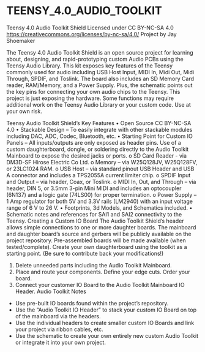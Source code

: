 # TEENSY_4.0_AUDIO_TOOLKIT
Teensy 4.0 Audio Toolkit Shield
Licensed under CC BY-NC-SA 4.0
https://creativecommons.org/licenses/by-nc-sa/4.0/
Project by Jay Shoemaker


The Teensy 4.0 Audio Toolkit Shield is an open source project for learning about, designing, and rapid-prototyping custom Audio PCBs using the Teensy Audio Library. This kit exposes key features of the Teensy commonly used for audio including USB Host Input, MIDI In, Midi Out, Midi Through, SPDIF, and Toslink. The board also includes an SD Memory Card reader, RAM/Memory, and a Power Supply. Plus, the schematic points out the key pins for connecting your own audio chips to the Teensy. This project is just exposing the hardware. Some functions may require additional work on the Teensy Audio Library or your custom code. Use at your own risk. 
 
 

Teensy Audio Toolkit Shield’s Key Features
•	Open Source CC BY-NC-SA 4.0
•	Stackable Design – To easily integrate with other stackable modules including DAC, ADC, Codec, Bluetooth, etc. 
•	Starting Point for Custom IO Panels – All inputs/outputs are only exposed as header pins. Use of a custom daughterboard, dongle, or soldering directly to the Audio Toolkit Mainboard to expose the desired jacks or ports. 
o	SD Card Reader  - via DM3D-SF Hirose Electric Co Ltd. 
o	Memory – via W25Q128JV, W25Q128FV, or 23LC1024 RAM. 
o	USB Host – via standard pinout USB Header and USB A connector and includes a TPS2055A current limiter chip. 
o	SPDIF Input and Output – via header, Coax, or Toslink.
o	MIDI In, Out, and Through – via header, DIN 5, or 3.5mm 3-pin Mini MIDI and includes an optocoupler (6N137) and a logic gate (74LS00) for proper termination. 
o	Power Supply – 1 Amp regulator for both 5V and 3.3V rails (LM2940) with an input voltage range of 6 V to 26 V. 
•	Footprints, 3d Models, and Schematics included. 
•	Schematic notes and references for SAI1 and SAI2 connectivity to the Teensy. 
Creating a Custom IO Board
The Audio Toolkit Shield’s header allows simple connections to one or more daughter boards. The mainboard and daughter board’s source and gerbers will be publicly available on the project repository. Pre-assembled boards will be made available (when tested/complete). Create your own daughterboard using the toolkit as a starting point. (Be sure to contribute back your modifications!)
1.	Delete unneeded parts including the Audio Toolkit Mainboard. 
2.	Place and route your components. Define your edge cuts. Order your board. 
3.	Connect your customer IO Board to the Audio Toolkit Mainboard IO Header. 
Audio Toolkit Notes
-	Use pre-built IO boards found within the project’s repository. 
-	Use the “Audio Toolkit IO Header” to stack your custom IO Board on top of the mainboard via the headers. 
-	Use the individual headers to create smaller custom IO Boards and link your project via ribbon cables, etc. 
-	Use the schematic to create your own entirely new custom Audio Toolkit or integrate it into your own project. 

 
 
